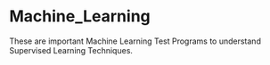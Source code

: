 # Machine_Learning
These are important Machine Learning Test Programs to understand Supervised Learning Techniques.
